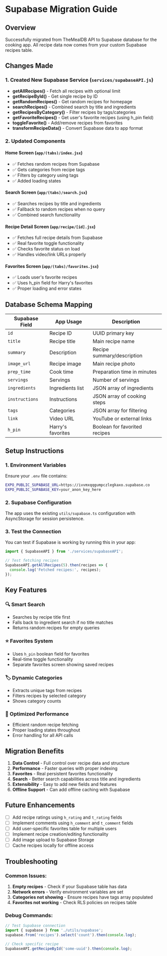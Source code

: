 # Supabase Migration Guide

## Overview
Successfully migrated from TheMealDB API to Supabase database for the cooking app. All recipe data now comes from your custom Supabase recipes table.

## Changes Made

### 1. Created New Supabase Service (`services/supabaseAPI.js`)
- **getAllRecipes()** - Fetch all recipes with optional limit
- **getRecipeById()** - Get single recipe by ID  
- **getRandomRecipes()** - Get random recipes for homepage
- **searchRecipes()** - Combined search by title and ingredients
- **getRecipesByCategory()** - Filter recipes by tags/categories
- **getFavoriteRecipes()** - Get user's favorite recipes (using h_pin field)
- **toggleFavorite()** - Add/remove recipes from favorites
- **transformRecipeData()** - Convert Supabase data to app format

### 2. Updated Components

#### Home Screen (`app/(tabs)/index.jsx`)
- ✅ Fetches random recipes from Supabase
- ✅ Gets categories from recipe tags
- ✅ Filters by category using tags
- ✅ Added loading states

#### Search Screen (`app/(tabs)/search.jsx`)  
- ✅ Searches recipes by title and ingredients
- ✅ Fallback to random recipes when no query
- ✅ Combined search functionality

#### Recipe Detail Screen (`app/recipe/[id].jsx`)
- ✅ Fetches full recipe details from Supabase
- ✅ Real favorite toggle functionality
- ✅ Checks favorite status on load
- ✅ Handles video/link URLs properly

#### Favorites Screen (`app/(tabs)/favorites.jsx`)
- ✅ Loads user's favorite recipes
- ✅ Uses h_pin field for Harry's favorites
- ✅ Proper loading and error states

## Database Schema Mapping

| Supabase Field | App Usage | Description |
|----------------|-----------|-------------|
| `id` | Recipe ID | UUID primary key |
| `title` | Recipe title | Main recipe name |
| `summary` | Description | Recipe summary/description |
| `image_url` | Recipe image | Main recipe photo |
| `prep_time` | Cook time | Preparation time in minutes |
| `servings` | Servings | Number of servings |
| `ingredients` | Ingredients list | JSON array of ingredients |
| `instructions` | Instructions | JSON array of cooking steps |
| `tags` | Categories | JSON array for filtering |
| `link` | Video URL | YouTube or external links |
| `h_pin` | Harry's favorites | Boolean for favorited recipes |

## Setup Instructions

### 1. Environment Variables
Ensure your `.env` file contains:
```bash
EXPO_PUBLIC_SUPABASE_URL=https://ivvmxqqgumpczlegkaxo.supabase.co
EXPO_PUBLIC_SUPABASE_KEY=your_anon_key_here
```

### 2. Supabase Configuration
The app uses the existing `utils/supabase.ts` configuration with AsyncStorage for session persistence.

### 3. Test the Connection
You can test if Supabase is working by running this in your app:

```javascript
import { SupabaseAPI } from './services/supabaseAPI';

// Test fetching recipes
SupabaseAPI.getAllRecipes(5).then(recipes => {
  console.log('Fetched recipes:', recipes);
});
```

## Key Features

### 🔍 Smart Search
- Searches by recipe title first
- Falls back to ingredient search if no title matches
- Returns random recipes for empty queries

### ⭐ Favorites System  
- Uses `h_pin` boolean field for favorites
- Real-time toggle functionality
- Separate favorites screen showing saved recipes

### 🏷️ Dynamic Categories
- Extracts unique tags from recipes
- Filters recipes by selected category
- Shows category counts

### 📱 Optimized Performance
- Efficient random recipe fetching
- Proper loading states throughout
- Error handling for all API calls

## Migration Benefits

1. **Data Control** - Full control over recipe data and structure
2. **Performance** - Faster queries with proper indexing
3. **Favorites** - Real persistent favorites functionality  
4. **Search** - Better search capabilities across title and ingredients
5. **Extensibility** - Easy to add new fields and features
6. **Offline Support** - Can add offline caching with Supabase

## Future Enhancements

- [ ] Add recipe ratings using `h_rating` and `t_rating` fields
- [ ] Implement comments using `h_comment` and `t_comment` fields  
- [ ] Add user-specific favorites table for multiple users
- [ ] Implement recipe creation/editing functionality
- [ ] Add image upload to Supabase Storage
- [ ] Cache recipes locally for offline access

## Troubleshooting

### Common Issues:
1. **Empty recipes** - Check if your Supabase table has data
2. **Network errors** - Verify environment variables are set
3. **Categories not showing** - Ensure recipes have tags array populated
4. **Favorites not working** - Check RLS policies on recipes table

### Debug Commands:
```javascript
// Test Supabase connection
import { supabase } from './utils/supabase';
supabase.from('recipes').select('count').then(console.log);

// Check specific recipe
SupabaseAPI.getRecipeById('some-uuid').then(console.log);
```
